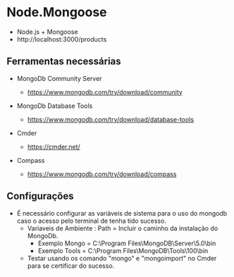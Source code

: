 # Node.Mongoose
    
* Node.js + Mongoose
* http://localhost:3000/products 

## Ferramentas necessárias
* MongoDb Community Server 
    * https://www.mongodb.com/try/download/community

* MongoDb Database Tools
    * https://www.mongodb.com/try/download/database-tools

* Cmder
    * https://cmder.net/

* Compass
    * https://www.mongodb.com/try/download/compass

## Configurações
* É necessário configurar as variáveis de sistema para o uso do mongodb caso o acesso pelo terminal de tenha tido sucesso. 
    * Variaveis de Ambiente : Path = Incluir o caminho da instalação do MongoDb.
        * Exemplo Mongo = C:\Program Files\MongoDB\Server\5.0\bin
        * Exemplo Tools = C:\Program Files\MongoDB\Tools\100\bin
    * Testar usando os comando "mongo" e "mongoimport" no Cmder para se certificar do sucesso.
